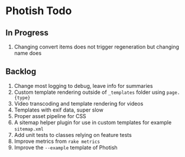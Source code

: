 # Photish Todo

## In Progress

1. Changing convert items does not trigger regeneration but changing name does

## Backlog

1. Change most logging to debug, leave info for summaries
1. Custom template rendering outside of `_templates` folder using `page.{type}`
1. Video transcoding and template rendering for videos
1. Templates with exif data, super slow
1. Proper asset pipeline for CSS
1. A sitemap helper plugin for use in custom templates for example
   `sitemap.xml`
1. Add unit tests to classes relying on feature tests
1. Improve metrics from `rake metrics`
1. Improve the `--example` template of Photish
